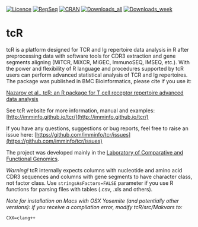 [![Licence](https://img.shields.io/hexpm/l/plug.svg?style=flat-square)](http://www.apache.org/licenses/LICENSE-2.0)
[![RepSeq](http://statsarray.com/wp-content/uploads/2014/03/omictools-logo.png)](http://omictools.com/tcr-tool.html)
[![CRAN](http://www.r-pkg.org/badges/version/tcR?style=flat-square)](http://cran.r-project.org/web/packages/tcR)
[![Downloads_all](http://cranlogs.r-pkg.org/badges/grand-total/tcR)](http://www.r-pkg.org/pkg/tcR)
[![Downloads_week](http://cranlogs.r-pkg.org/badges/last-week/tcR)](http://www.r-pkg.org/pkg/tcR)

tcR
===

tcR is a platform designed for TCR and Ig repertoire data analysis in R after preprocessing data with software tools for CDR3 extraction and gene segments aligning (MiTCR, MiXCR, MiGEC, ImmunoSEQ, IMSEQ, etc.). With the power and flexibility of R language and procedures supported by tcR users can perform advanced statistical analysis of TCR and Ig repertoires. The package was published in BMC Bioinformatics, please cite if you use it:

[Nazarov et al., tcR: an R package for T cell receptor repertoire advanced data analysis](http://www.biomedcentral.com/1471-2105/16/175)

See tcR website for more information, manual and examples: [http://imminfo.github.io/tcr/](http://imminfo.github.io/tcr/)

If you have any questions, suggestions or bug reports, feel free to raise an issue here: [https://github.com/imminfo/tcr/issues](https://github.com/imminfo/tcr/issues)

The project was developed mainly in the [Laboratory of Comparative and Functional Genomics](http://labcfg.ibch.ru/lcfg.html).

*Warning!*
tcR internally expects columns with nucleotide and amino acid CDR3 sequences and columns with gene segments to have character class, not factor class. Use `stringsAsFactors=FALSE` parameter if you use R functions for parsing files with tables (.csv, .xls and others).

*Note for installation on Macs with OSX Yosemite (and potentially other versions):  if you receive a compilation error, modify tcR/src/Makvars to:*

```
CXX=clang++
```
